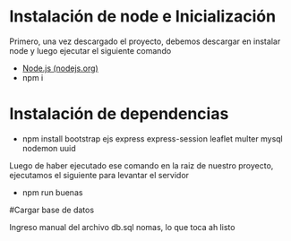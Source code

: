 # Instalación de node e Inicialización

Primero, una vez descargado el proyecto, debemos descargar en instalar node y luego ejecutar el siguiente comando

 - [Node.js (nodejs.org)](https://nodejs.org/en/)
 -  npm i
 
# Instalación de dependencias
 - npm install bootstrap ejs express express-session leaflet multer mysql nodemon uuid


Luego de haber ejecutado ese comando en la raiz de nuestro proyecto, ejecutamos el siguiente para levantar el servidor


- npm run buenas


#Cargar base de datos

Ingreso manual del archivo db.sql nomas, lo que toca ah listo
